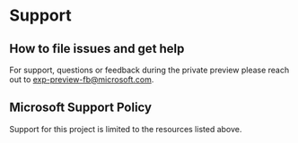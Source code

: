# Support

## How to file issues and get help  

For support, questions or feedback during the private preview please reach out to exp-preview-fb@microsoft.com.

## Microsoft Support Policy  

Support for this project is limited to the resources listed above.
